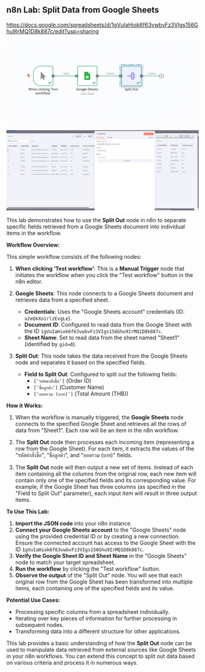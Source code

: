 ## n8n Lab: Split Data from Google Sheets

https://docs.google.com/spreadsheets/d/1gVuIaHiok6f63vwbvFz3VIgs156Ghu9IrMQ1D8k887c/edit?usp=sharing


![Alt text1](./img/00.png)

![Alt text1](./img/01.png)


This lab demonstrates how to use the **Split Out** node in n8n to separate specific fields retrieved from a Google Sheets document into individual items in the workflow.

**Workflow Overview:**

This simple workflow consists of the following nodes:

1.  **When clicking ‘Test workflow’**: This is a **Manual Trigger** node that initiates the workflow when you click the "Test workflow" button in the n8n editor.

2.  **Google Sheets**: This node connects to a Google Sheets document and retrieves data from a specified sheet.
    *   **Credentials**: Uses the "Google Sheets account" credentials (ID: `u2eQkXoirlzEvgLe`).
    *   **Document ID**: Configured to read data from the Google Sheet with the ID `1gVuIaHiok6f63vwbvFz3VIgs156Ghu9IrMQ1D8k887c`.
    *   **Sheet Name**: Set to read data from the sheet named "Sheet1" (identified by `gid=0`).

3.  **Split Out**: This node takes the data received from the Google Sheets node and separates it based on the specified fields.
    *   **Field to Split Out**: Configured to split out the following fields:
        *   `['รหัสคำสั่งซื้อ']` (Order ID)
        *   `['ชื่อลูกค้า']` (Customer Name)
        *   `['ยอดรวม (บาท)']` (Total Amount (THB))

**How it Works:**

1.  When the workflow is manually triggered, the **Google Sheets** node connects to the specified Google Sheet and retrieves all the rows of data from "Sheet1". Each row will be an item in the n8n workflow.

2.  The **Split Out** node then processes each incoming item (representing a row from the Google Sheet). For each item, it extracts the values of the "รหัสคำสั่งซื้อ", "ชื่อลูกค้า", and "ยอดรวม (บาท)" fields.

3.  The **Split Out** node will then output a new set of items. Instead of each item containing all the columns from the original row, each new item will contain only one of the specified fields and its corresponding value. For example, if the Google Sheet has three columns (as specified in the "Field to Split Out" parameter), each input item will result in three output items.

**To Use This Lab:**

1.  **Import the JSON code** into your n8n instance.
2.  **Connect your Google Sheets account** to the "Google Sheets" node using the provided credential ID or by creating a new connection. Ensure the connected account has access to the Google Sheet with the ID `1gVuIaHiok6f63vwbvFz3VIgs156Ghu9IrMQ1D8k887c`.
3.  **Verify the Google Sheet ID and Sheet Name** in the "Google Sheets" node to match your target spreadsheet.
4.  **Run the workflow** by clicking the "Test workflow" button.
5.  **Observe the output** of the "Split Out" node. You will see that each original row from the Google Sheet has been transformed into multiple items, each containing one of the specified fields and its value.

**Potential Use Cases:**

*   Processing specific columns from a spreadsheet individually.
*   Iterating over key pieces of information for further processing in subsequent nodes.
*   Transforming data into a different structure for other applications.

This lab provides a basic understanding of how the **Split Out** node can be used to manipulate data retrieved from external sources like Google Sheets in your n8n workflows. You can extend this concept to split out data based on various criteria and process it in numerous ways.